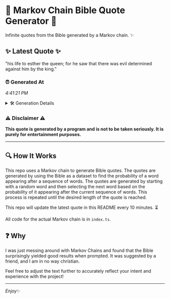 # 📖 Markov Chain Bible Quote Generator 📖

Infinite quotes from the Bible generated by a Markov chain. ✨

## ✨ Latest Quote ✨
"his life to esther the queen; for he saw that there was evil determined against him by the king."

### ⏰ Generated At
*4:41:21 PM*

<details>
    <summary>🛠️ Generation Details</summary>
    <p>
        <strong>🌱 Seed:</strong> his<br>
        <strong>🔄 Iterations:</strong> 18<br>
        <strong>📜 Context History:</strong><br>[ his ]: life<br>[ his, life ]: to<br>[ his, life, to ]: esther<br>[ his, life, to, esther ]: the<br>[ his, life, to, esther, the ]: queen;<br>[ his, life, to, esther, the, queen; ]: for<br>[ life, to, esther, the, queen;, for ]: he<br>[ to, esther, the, queen;, for, he ]: saw<br>[ esther, the, queen;, for, he, saw ]: that<br>[ the, queen;, for, he, saw, that ]: there<br>[ queen;, for, he, saw, that, there ]: was<br>[ for, he, saw, that, there, was ]: evil<br>[ he, saw, that, there, was, evil ]: determined<br>[ saw, that, there, was, evil, determined ]: against<br>[ that, there, was, evil, determined, against ]: him<br>[ there, was, evil, determined, against, him ]: by<br>[ was, evil, determined, against, him, by ]: the<br>[ evil, determined, against, him, by, the ]: king.<br>
    </p>
</details>

### ⚠️ Disclaimer ⚠️
**This quote is generated by a program and is not to be taken seriously. It is purely for entertainment purposes.**

---

## 🔍 How It Works

This repo uses a Markov chain to generate Bible quotes. The quotes are generated by using the Bible as a dataset to find the probability of a word appearing after a sequence of words. The quotes are generated by starting with a random word and then selecting the next word based on the probability of it appearing after the current sequence of words. This process is repeated until the desired length of the quote is reached.

This repo will update the latest quote in this README every 10 minutes. ⏳

All code for the actual Markov chain is in `index.ts`.

## ❓ Why

I was just messing around with Markov Chains and found that the Bible surprisingly yielded good results when prompted. 
It was suggested by a friend, and I am in no way christian.

Feel free to adjust the text further to accurately reflect your intent and experience with the project!

---

*Enjoy*✨
